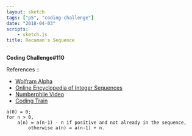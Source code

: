 ```yaml
---
layout: sketch
tags: ["p5", "coding-challenge"]
date: "2018-04-03"
scripts: 
    - sketch.js
title: Recaman's Sequence
---
```


**Coding Challenge#110**

References ::   
* [Wolfram Alpha](http://mathworld.wolfram.com/RecamansSequence.html)
* [Online Encyclopedia of Integer Sequences](https://oeis.org/A005132)
* [Numberphile Video](https://www.youtube.com/watch?v=FGC5TdIiT9U)
* [Coding Train](https://youtu.be/pYnaBQgnARQ)

```
a(0) = 0;
for n > 0,
    a(n) = a(n-1) - n if positive and not already in the sequence,
        otherwise a(n) = a(n-1) + n.
```